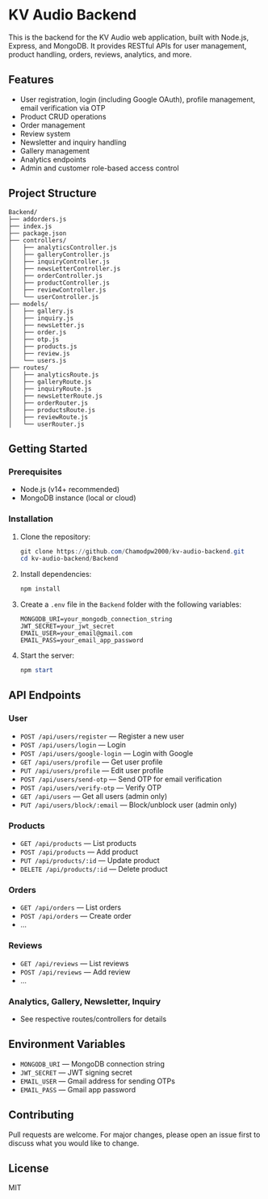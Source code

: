 # KV Audio Backend

This is the backend for the KV Audio web application, built with Node.js, Express, and MongoDB. It provides RESTful APIs for user management, product handling, orders, reviews, analytics, and more.

## Features
- User registration, login (including Google OAuth), profile management, email verification via OTP
- Product CRUD operations
- Order management
- Review system
- Newsletter and inquiry handling
- Gallery management
- Analytics endpoints
- Admin and customer role-based access control

## Project Structure
```
Backend/
├── addorders.js
├── index.js
├── package.json
├── controllers/
│   ├── analyticsController.js
│   ├── galleryController.js
│   ├── inquiryController.js
│   ├── newsLetterController.js
│   ├── orderController.js
│   ├── productController.js
│   ├── reviewController.js
│   └── userController.js
├── models/
│   ├── gallery.js
│   ├── inquiry.js
│   ├── newsLetter.js
│   ├── order.js
│   ├── otp.js
│   ├── products.js
│   ├── review.js
│   └── users.js
├── routes/
│   ├── analyticsRoute.js
│   ├── galleryRoute.js
│   ├── inquiryRoute.js
│   ├── newsLetterRoute.js
│   ├── orderRouter.js
│   ├── productsRoute.js
│   ├── reviewRoute.js
│   └── userRouter.js
```

## Getting Started

### Prerequisites
- Node.js (v14+ recommended)
- MongoDB instance (local or cloud)

### Installation
1. Clone the repository:
   ```powershell
   git clone https://github.com/Chamodpw2000/kv-audio-backend.git
   cd kv-audio-backend/Backend
   ```
2. Install dependencies:
   ```powershell
   npm install
   ```
3. Create a `.env` file in the `Backend` folder with the following variables:
   ```env
   MONGODB_URI=your_mongodb_connection_string
   JWT_SECRET=your_jwt_secret
   EMAIL_USER=your_email@gmail.com
   EMAIL_PASS=your_email_app_password
   ```
4. Start the server:
   ```powershell
   npm start
   ```

## API Endpoints

### User
- `POST /api/users/register` — Register a new user
- `POST /api/users/login` — Login
- `POST /api/users/google-login` — Login with Google
- `GET /api/users/profile` — Get user profile
- `PUT /api/users/profile` — Edit user profile
- `POST /api/users/send-otp` — Send OTP for email verification
- `POST /api/users/verify-otp` — Verify OTP
- `GET /api/users` — Get all users (admin only)
- `PUT /api/users/block/:email` — Block/unblock user (admin only)

### Products
- `GET /api/products` — List products
- `POST /api/products` — Add product
- `PUT /api/products/:id` — Update product
- `DELETE /api/products/:id` — Delete product

### Orders
- `GET /api/orders` — List orders
- `POST /api/orders` — Create order
- ...

### Reviews
- `GET /api/reviews` — List reviews
- `POST /api/reviews` — Add review
- ...

### Analytics, Gallery, Newsletter, Inquiry
- See respective routes/controllers for details

## Environment Variables
- `MONGODB_URI` — MongoDB connection string
- `JWT_SECRET` — JWT signing secret
- `EMAIL_USER` — Gmail address for sending OTPs
- `EMAIL_PASS` — Gmail app password

## Contributing
Pull requests are welcome. For major changes, please open an issue first to discuss what you would like to change.

## License
MIT
